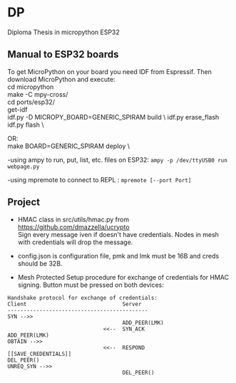 # DP
Diploma Thesis in micropython ESP32


## Manual to ESP32 boards
To get MicroPython on your board you need IDF from Espressif. Then download MicroPython and execute: \
cd micropython \
make -C mpy-cross/ \
cd ports/esp32/ \
get-idf  \
idf.py -D MICROPY_BOARD=GENERIC_SPIRAM build \ 
idf.py erase_flash \
idf.py flash  \

OR: \
make BOARD=GENERIC_SPIRAM deploy \ 

-using ampy to run, put, list, etc. files on ESP32: `ampy -p /dev/ttyUSB0 run webpage.py`

-using mpremote to connect to REPL : `mpremote [--port Port]`

## Project

- HMAC class in src/utils/hmac.py from https://github.com/dmazzella/ucrypto \
Sign every message iven if doesn't have credentials. Nodes in mesh with credentials will drop the message.
- config.json is configuration file, pmk and lmk must be 16B and creds should be 32B.

- Mesh Protected Setup procedure for exchange of credentials for HMAC signing. Button must be pressed on both devices:
```
Handshake protocol for exchange of credentials:
Client                              Server
--------------------------------------------
SYN -->>                            
                                    ADD_PEER(LMK)
                              <<--  SYN_ACK
ADD_PEER(LMK)
OBTAIN -->>                         
                              <<--  RESPOND
[[SAVE_CREDENTIALS]]
DEL_PEER()
UNREQ_SYN -->>                      
                                    DEL_PEER()
```